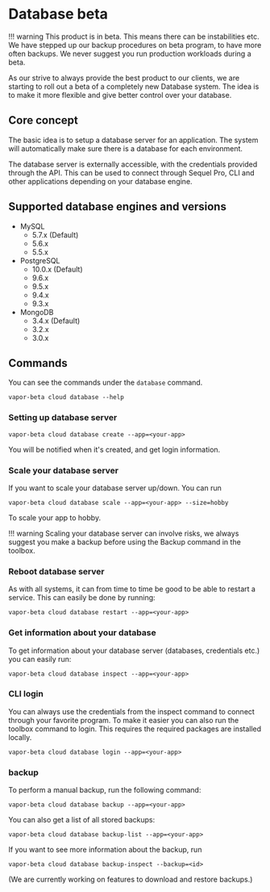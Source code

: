 # Database beta

!!! warning
    This product is in beta. This means there can be instabilities etc. We have stepped up our backup procedures on beta program, to have more often backups.
    We never suggest you run production workloads during a beta.

As our strive to always provide the best product to our clients, we are starting to roll out a beta of a completely new Database system. The idea is to make it more flexible and give better control over your database.

## Core concept

The basic idea is to setup a database server for an application. The system will automatically make sure there is a database for each environment.

The database server is externally accessible, with the credentials provided through the API. This can be used to connect through Sequel Pro, CLI and other applications depending on your database engine.

## Supported database engines and versions

* MySQL
    * 5.7.x (Default)
    * 5.6.x
    * 5.5.x
* PostgreSQL
    * 10.0.x (Default)
    * 9.6.x
    * 9.5.x
    * 9.4.x
    * 9.3.x
* MongoDB
    * 3.4.x (Default)
    * 3.2.x
    * 3.0.x

## Commands

You can see the commands under the `database` command.

```
vapor-beta cloud database --help
```

### Setting up database server

```
vapor-beta cloud database create --app=<your-app>
```

You will be notified when it's created, and get login information.

### Scale your database server

If you want to scale your database server up/down. You can run

```
vapor-beta cloud database scale --app=<your-app> --size=hobby
```

To scale your app to hobby.

!!! warning
    Scaling your database server can involve risks, we always suggest you make a backup before using the Backup command in the toolbox.

### Reboot database server

As with all systems, it can from time to time be good to be able to restart a service. This can easily be done by running:

```
vapor-beta cloud database restart --app=<your-app>
```

### Get information about your database

To get information about your database server (databases, credentials etc.) you can easily run:

```
vapor-beta cloud database inspect --app=<your-app>
```

### CLI login

You can always use the credentials from the inspect command to connect through your favorite program. To make it easier you can also run the toolbox command to login. This requires the required packages are installed locally.

```
vapor-beta cloud database login --app=<your-app>
```

### backup

To perform a manual backup, run the following command:

```
vapor-beta cloud database backup --app=<your-app>
```

You can also get a list of all stored backups:

```
vapor-beta cloud database backup-list --app=<your-app>
```

If you want to see more information about the backup, run

```
vapor-beta cloud database backup-inspect --backup=<id>
```

(We are currently working on features to download and restore backups.)

